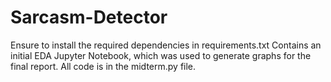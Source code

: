 # Sarcasm-Detector

Ensure to install the required dependencies in requirements.txt
Contains an initial EDA Jupyter Notebook, which was used to generate graphs for the final report. All code is in the midterm.py file.
